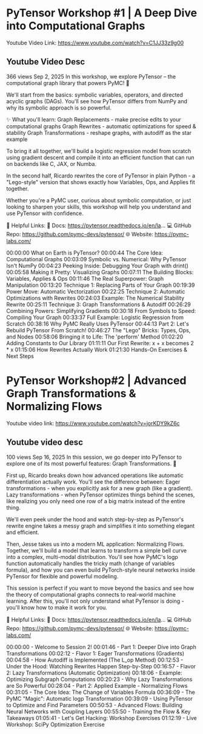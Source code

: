 # PyTensor Workshop #1 | A Deep Dive into Computational Graphs
Youtube Video Link: https://www.youtube.com/watch?v=C1JJ33z9g00

Youtube Video Desc
-------------------
366 views  Sep 2, 2025 
In this workshop, we explore PyTensor – the computational graph library that powers PyMC! 🧠

We'll start from the basics: symbolic variables, operators, and directed acyclic graphs (DAGs). You'll see how PyTensor differs from NumPy and why its symbolic approach is so powerful.

✨ What you'll learn:
Graph Replacements - make precise edits to your computational graphs
Graph Rewrites - automatic optimizations for speed & stability
Graph Transformations - reshape graphs, with autodiff as the star example

To bring it all together, we'll build a logistic regression model from scratch using gradient descent and compile it into an efficient function that can run on backends like C, JAX, or Numba.

In the second half, Ricardo rewrites the core of PyTensor in plain Python - a "Lego-style" version that shows exactly how Variables, Ops, and Applies fit together.

Whether you're a PyMC user, curious about symbolic computation, or just looking to sharpen your skills, this workshop will help you understand and use PyTensor with confidence.

📌 Helpful Links:
📖 Docs: https://pytensor.readthedocs.io/en/la...
💻 GitHub Repo: https://github.com/pymc-devs/pytensor/
🌐 Website: https://pymc-labs.com/

00:00:00 What on Earth is PyTensor?
00:00:44 The Core Idea: Computational Graphs
00:03:09 Symbolic vs. Numerical: Why PyTensor Isn't NumPy
00:04:23 Peeking Inside: Debugging Your Graph with drint()
00:05:58 Making it Pretty: Visualizing Graphs
00:07:11 The Building Blocks: Variables, Applies & Ops
00:11:46 The Real Superpower: Graph Manipulation
00:13:20 Technique 1: Replacing Parts of Your Graph
00:19:39 Power Move: Automatic Vectorization
00:22:25 Technique 2: Automatic Optimizations with Rewrites
00:24:03 Example: The Numerical Stability Rewrite
00:25:11 Technique 3: Graph Transformations & Autodiff
00:26:29 Combining Powers: Simplifying Gradients
00:30:18 From Symbols to Speed: Compiling Your Graph
00:33:37 Full Example: Logistic Regression from Scratch
00:38:16 Why PyMC Really Uses PyTensor
00:44:13 Part 2: Let's Rebuild PyTensor From Scratch!
00:46:27 The "Lego" Bricks: Types, Ops, and Nodes
00:58:06 Bringing it to Life: The 'perform' Method
01:02:20 Adding Constants to Our Library
01:11:11 Our First Rewrite: x + x becomes 2 * x
01:15:06 How Rewrites Actually Work
01:21:30 Hands-On Exercises & Next Steps



# PyTensor Workshop#2 | Advanced Graph Transformations & Normalizing Flows
Youtube video link: https://www.youtube.com/watch?v=jorKDY9kZ6c

Youtube video desc
------------------
100 views  Sep 16, 2025 
In this session, we go deeper into PyTensor to explore one of its most powerful features: Graph Transformations. 🚀

First up, Ricardo breaks down how advanced operations like automatic differentiation actually work. You'll see the difference between:
Eager transformations - when you explicitly ask for a new graph (like a gradient).
Lazy transformations - when PyTensor optimizes things behind the scenes, like realizing you only need one row of a big matrix instead of the entire thing.

We'll even peek under the hood and watch step-by-step as PyTensor's rewrite engine takes a messy graph and simplifies it into something elegant and efficient.

Then, Jesse takes us into a modern ML application: Normalizing Flows.
Together, we'll build a model that learns to transform a simple bell curve into a complex, multi-modal distribution. You'll see how PyMC's logp function automatically handles the tricky math (change of variables formula), and how you can even build PyTorch-style neural networks inside PyTensor for flexible and powerful modeling.

This session is perfect if you want to move beyond the basics and see how the theory of computational graphs connects to real-world machine learning. After this, you'll not only understand what PyTensor is doing - you'll know how to make it work for you.

📌 Helpful Links:
📖 Docs: https://pytensor.readthedocs.io/en/la...
💻 GitHub Repo: https://github.com/pymc-devs/pytensor/
🌐 Website: https://pymc-labs.com/

00:00:00 - Welcome to Session 2!
00:01:46 - Part 1: Deeper Dive into Graph Transformations
00:02:12 - Flavor 1: Eager Transformations (Gradients)
00:04:58 - How Autodiff is Implemented (The L_op Method)
00:12:53 - Under the Hood: Watching Rewrites Happen Step-by-Step
00:16:57 - Flavor 2: Lazy Transformations (Automatic Optimization)
00:18:06 - Example: Optimizing Subgraph Computations
00:20:23 - Why Lazy Transformations are So Powerful
00:28:04 - Part 2: Applied Example - Normalizing Flows
00:31:05 - The Core Idea: The Change of Variables Formula
00:36:09 - The PyMC "Magic": Automatic logp Transformation
00:39:09 - Using PyTensor to Optimize and Find Parameters
00:50:53 - Advanced Flows: Building Neural Networks with Coupling Layers
00:55:50 - Training the Flow & Key Takeaways
01:05:41 - Let's Get Hacking: Workshop Exercises
01:12:19 - Live Workshop: SciPy Optimization Exercise
